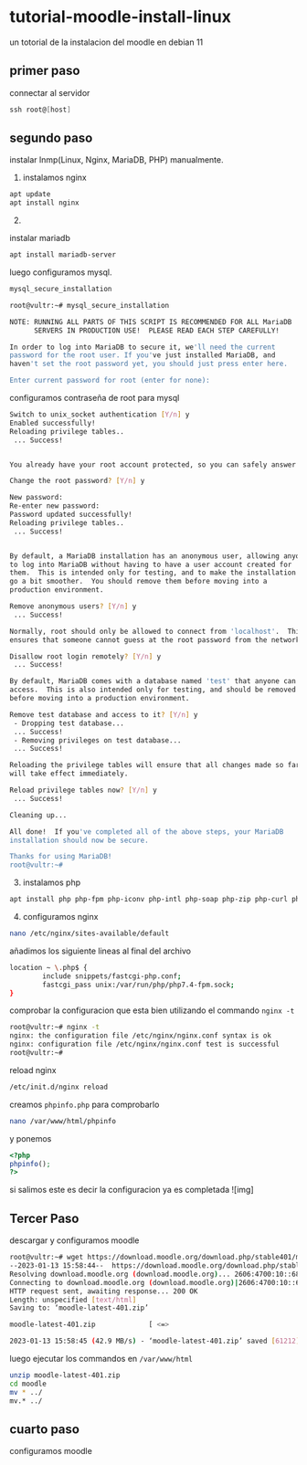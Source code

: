 # tutorial-moodle-install-linux
un totorial de la instalacion del moodle en debian 11

## primer paso 
connectar al servidor       

``` powershell 
ssh root@[host] 
```     
## segundo paso
instalar lnmp(Linux, Nginx, MariaDB, PHP) manualmente.     
1. instalamos nginx
```bash
apt update 
apt install nginx 
```

2. 
instalar mariadb
```bash
apt install mariadb-server
```
luego configuramos mysql.
```bash
mysql_secure_installation
```
```bash
root@vultr:~# mysql_secure_installation

NOTE: RUNNING ALL PARTS OF THIS SCRIPT IS RECOMMENDED FOR ALL MariaDB
      SERVERS IN PRODUCTION USE!  PLEASE READ EACH STEP CAREFULLY!

In order to log into MariaDB to secure it, we'll need the current
password for the root user. If you've just installed MariaDB, and
haven't set the root password yet, you should just press enter here.

Enter current password for root (enter for none):
```
configuramos contraseña de root para mysql
```bash
Switch to unix_socket authentication [Y/n] y
Enabled successfully!
Reloading privilege tables..
 ... Success!


You already have your root account protected, so you can safely answer 'n'.

Change the root password? [Y/n] y

New password:
Re-enter new password:
Password updated successfully!
Reloading privilege tables..
 ... Success!


By default, a MariaDB installation has an anonymous user, allowing anyone
to log into MariaDB without having to have a user account created for
them.  This is intended only for testing, and to make the installation
go a bit smoother.  You should remove them before moving into a
production environment.

Remove anonymous users? [Y/n] y
 ... Success!

Normally, root should only be allowed to connect from 'localhost'.  This
ensures that someone cannot guess at the root password from the network.

Disallow root login remotely? [Y/n] y
 ... Success!

By default, MariaDB comes with a database named 'test' that anyone can
access.  This is also intended only for testing, and should be removed
before moving into a production environment.

Remove test database and access to it? [Y/n] y
 - Dropping test database...
 ... Success!
 - Removing privileges on test database...
 ... Success!

Reloading the privilege tables will ensure that all changes made so far
will take effect immediately.

Reload privilege tables now? [Y/n] y
 ... Success!

Cleaning up...

All done!  If you've completed all of the above steps, your MariaDB
installation should now be secure.

Thanks for using MariaDB!
root@vultr:~#
```

3. instalamos php

```bash
apt install php php-fpm php-iconv php-intl php-soap php-zip php-curl php-mbstring php-mysql php-gd php-xml php-pspell php-json php-xmlrpc
```
4. configuramos nginx
```bash
nano /etc/nginx/sites-available/default
```
añadimos los siguiente lineas al final del archivo
```bash
location ~ \.php$ {
        include snippets/fastcgi-php.conf;
        fastcgi_pass unix:/var/run/php/php7.4-fpm.sock;
} 
```
comprobar la configuracion que esta bien utilizando el commando `nginx -t`
```bash
root@vultr:~# nginx -t
nginx: the configuration file /etc/nginx/nginx.conf syntax is ok
nginx: configuration file /etc/nginx/nginx.conf test is successful
root@vultr:~#
```
reload nginx 
```bash
/etc/init.d/nginx reload
```
creamos `phpinfo.php` para comprobarlo
```bash
nano /var/www/html/phpinfo 
```
y ponemos 
```php
<?php 
phpinfo();
?>
```
si salimos este es decir la configuracion ya es completada
![img]

## Tercer Paso
descargar y configuramos moodle 
```bash
root@vultr:~# wget https://download.moodle.org/download.php/stable401/moodle-latest-401.zip
--2023-01-13 15:58:44--  https://download.moodle.org/download.php/stable401/moodle-latest-401.zip
Resolving download.moodle.org (download.moodle.org)... 2606:4700:10::6816:4051, 2606:4700:10::6816:4151, 2606:4700:10::ac43:1ae9, ...
Connecting to download.moodle.org (download.moodle.org)|2606:4700:10::6816:4051|:443... connected.
HTTP request sent, awaiting response... 200 OK
Length: unspecified [text/html]
Saving to: ‘moodle-latest-401.zip’

moodle-latest-401.zip             [ <=>                                              ]  59.78K  --.-KB/s    in 0.001s

2023-01-13 15:58:45 (42.9 MB/s) - ‘moodle-latest-401.zip’ saved [61212]
```
luego ejecutar los commandos en `/var/www/html`
```bash
unzip moodle-latest-401.zip
cd moodle
mv * ../
mv.* ../
```
## cuarto paso 
configuramos moodle
